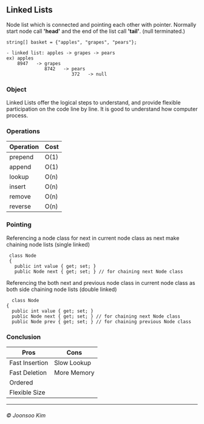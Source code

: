 ## Linked Lists
Node list which is connected and pointing each other with pointer. Normally start node call **'head'** and the end of the list call **'tail'**. (null terminated.)

    string[] basket = {"apples", "grapes", "pears"};
    
    - linked list: apples -> grapes -> pears
    ex) apples
        8947   -> grapes
                  8742   -> pears
                            372   -> null

### Object
Linked Lists offer the logical steps to understand, and provide flexible participation on the code line by line. It is good to understand how computer process.

### Operations
| Operation | Cost |
|---|---|
| prepend | O(1) |
| append | O(1) |
| lookup | O(n) |
| insert | O(n) |
| remove | O(n) |
| reverse | O(n) |

### Pointing
Referencing a node class for next in current node class as next make chaining node lists (single linked)

     class Node
     {
       public int value { get; set; }
       public Node next { get; set; } // for chaining next Node class

Referencing the both next and previous node class in current node class as both side chaining node lists (double linked)

      class Node
    {
      public int value { get; set; }
      public Node next { get; set; } // for chaining next Node class 
      public Node prev { get; set; } // for chaining previous Node class

### Conclusion
| Pros | Cons |
|---|---|
| Fast Insertion | Slow Lookup |
| Fast Deletion | More Memory |
| Ordered |
| Flexible Size |

---
###### &copy; Joonsoo Kim